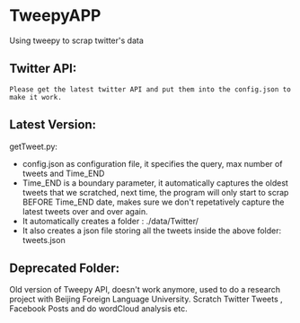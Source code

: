 # TweepyAPP
 Using tweepy to scrap twitter's data

## Twitter API:
    Please get the latest twitter API and put them into the config.json to make it work.

## Latest Version:

getTweet.py:
- config.json as configuration file, it specifies the query, max number of tweets and Time_END
- Time_END is a boundary parameter, it automatically captures the oldest tweets that we scratched, next time, the program will only start to scrap BEFORE Time_END date, makes sure we don't repetatively capture the latest tweets over and over again.
- It automatically creates a folder : ./data/Twitter/ 
- It also creates a json file storing all the tweets inside the above folder: tweets.json  


## Deprecated Folder:
Old version of Tweepy API, doesn't work anymore, used to do a research project with Beijing Foreign Language University. Scratch Twitter Tweets , Facebook Posts and do wordCloud analysis etc.